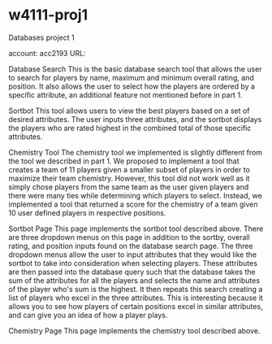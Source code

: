 # w4111-proj1
Databases project 1

account: acc2193
URL:

Database Search
This is the basic database search tool that allows the user to search for players by name, maximum and minimum overall rating, and position. It also allows the user to select how the players are ordered by a specific attribute, an additional feature not mentioned before in part 1.
 
Sortbot
This tool allows users to view the best players based on a set of desired attributes. The user inputs three attributes, and the sortbot displays the players who are rated highest in the combined total of those specific attributes. 

Chemistry Tool
The chemistry tool we implemented is slightly different from the tool we described in part 1. We proposed to implement a tool that creates a team of 11 players given a smaller subset of players in order to maximize their team chemistry. However, this tool did not work well as it simply chose players from the same team as the user given players and there were many ties while determining which players to select. Instead, we implemented a tool that returned a score for the chemistry of a team given 10 user defined players in respective positions. 

Sortbot Page
This page implements the sortbot tool described above. There are three dropdown menus on this page in addition to the sortby, overall rating, and position inputs found on the database search page. The three dropdown menus allow the user to input attributes that they would like the sortbot to take into consideration when selecting players. These attributes are then passed into the database query such that the database takes the sum of the attributes for all the players and selects the name and attributes of the player who's sum is the highest. It then repeats this search creating a list of players who excel in the three attributes. This is interesting because it allows you to see how players of certain positions excel in similar attributes, and can give you an idea of how a player plays. 

Chemistry Page
This page implements the chemistry tool described above. 
